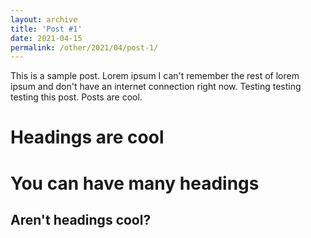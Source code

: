```yaml
---
layout: archive
title: 'Post #1'
date: 2021-04-15
permalink: /other/2021/04/post-1/
---
```


This is a sample post. Lorem ipsum I can't remember the rest of lorem ipsum and don't have an internet connection right now. Testing testing testing this post. Posts are cool.

Headings are cool
======

You can have many headings
======

Aren't headings cool?
------